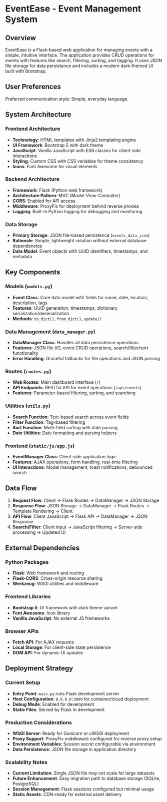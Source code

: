 # EventEase - Event Management System

## Overview

EventEase is a Flask-based web application for managing events with a simple, intuitive interface. The application provides CRUD operations for events with features like search, filtering, sorting, and tagging. It uses JSON file storage for data persistence and includes a modern dark-themed UI built with Bootstrap.

## User Preferences

Preferred communication style: Simple, everyday language.

## System Architecture

### Frontend Architecture
- **Technology**: HTML templates with Jinja2 templating engine
- **UI Framework**: Bootstrap 5 with dark theme
- **JavaScript**: Vanilla JavaScript with ES6 classes for client-side interactions
- **Styling**: Custom CSS with CSS variables for theme consistency
- **Icons**: Font Awesome for visual elements

### Backend Architecture
- **Framework**: Flask (Python web framework)
- **Architecture Pattern**: MVC (Model-View-Controller)
- **CORS**: Enabled for API access
- **Middleware**: ProxyFix for deployment behind reverse proxies
- **Logging**: Built-in Python logging for debugging and monitoring

### Data Storage
- **Primary Storage**: JSON file-based persistence (`events_data.json`)
- **Rationale**: Simple, lightweight solution without external database dependencies
- **Data Model**: Event objects with UUID identifiers, timestamps, and metadata

## Key Components

### Models (`models.py`)
- **Event Class**: Core data model with fields for name, date, location, description, tags
- **Features**: UUID generation, timestamps, dictionary serialization/deserialization
- **Methods**: `to_dict()`, `from_dict()`, `update()`

### Data Management (`data_manager.py`)
- **DataManager Class**: Handles all data persistence operations
- **Features**: JSON file I/O, event CRUD operations, search/filter/sort functionality
- **Error Handling**: Graceful fallbacks for file operations and JSON parsing

### Routes (`routes.py`)
- **Web Routes**: Main dashboard interface (`/`)
- **API Endpoints**: RESTful API for event operations (`/api/events`)
- **Features**: Parameter-based filtering, sorting, and searching

### Utilities (`utils.py`)
- **Search Function**: Text-based search across event fields
- **Filter Function**: Tag-based filtering
- **Sort Function**: Multi-field sorting with date parsing
- **Date Utilities**: Date formatting and parsing helpers

### Frontend (`static/js/app.js`)
- **EventManager Class**: Client-side application logic
- **Features**: AJAX operations, form handling, real-time filtering
- **UI Interactions**: Modal management, toast notifications, debounced search

## Data Flow

1. **Request Flow**: Client → Flask Routes → DataManager → JSON Storage
2. **Response Flow**: JSON Storage → DataManager → Flask Routes → Template Rendering → Client
3. **API Flow**: Client JavaScript → Flask API → DataManager → JSON Response
4. **Search/Filter**: Client input → JavaScript filtering → Server-side processing → Updated UI

## External Dependencies

### Python Packages
- **Flask**: Web framework and routing
- **Flask-CORS**: Cross-origin resource sharing
- **Werkzeug**: WSGI utilities and middleware

### Frontend Libraries
- **Bootstrap 5**: UI framework with dark theme variant
- **Font Awesome**: Icon library
- **Vanilla JavaScript**: No external JS frameworks

### Browser APIs
- **Fetch API**: For AJAX requests
- **Local Storage**: For client-side state persistence
- **DOM API**: For dynamic UI updates

## Deployment Strategy

### Current Setup
- **Entry Point**: `main.py` runs Flask development server
- **Host Configuration**: `0.0.0.0:5000` for container/cloud deployment
- **Debug Mode**: Enabled for development
- **Static Files**: Served by Flask in development

### Production Considerations
- **WSGI Server**: Ready for Gunicorn or uWSGI deployment
- **Proxy Support**: ProxyFix middleware configured for reverse proxy setup
- **Environment Variables**: Session secret configurable via environment
- **Data Persistence**: JSON file storage in application directory

### Scalability Notes
- **Current Limitation**: Single JSON file may not scale for large datasets
- **Future Enhancement**: Easy migration path to database storage (SQLite, PostgreSQL)
- **Session Management**: Flask sessions configured but minimal usage
- **Static Assets**: CDN-ready for external asset delivery
